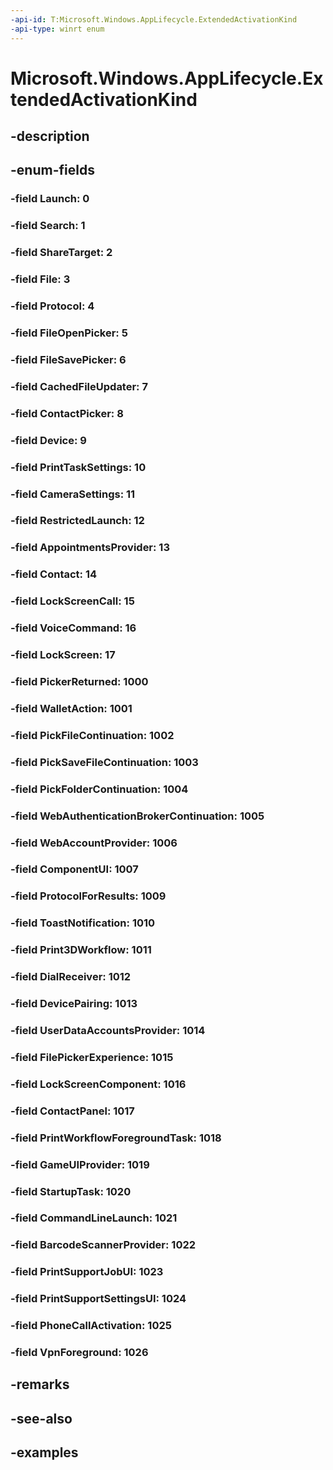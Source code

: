 ```yaml
---
-api-id: T:Microsoft.Windows.AppLifecycle.ExtendedActivationKind
-api-type: winrt enum
---
```


# Microsoft.Windows.AppLifecycle.ExtendedActivationKind

<!--
public enum ExtendedActivationKind
-->


## -description

## -enum-fields

### -field Launch: 0

### -field Search: 1

### -field ShareTarget: 2

### -field File: 3

### -field Protocol: 4

### -field FileOpenPicker: 5

### -field FileSavePicker: 6

### -field CachedFileUpdater: 7

### -field ContactPicker: 8

### -field Device: 9

### -field PrintTaskSettings: 10

### -field CameraSettings: 11

### -field RestrictedLaunch: 12

### -field AppointmentsProvider: 13

### -field Contact: 14

### -field LockScreenCall: 15

### -field VoiceCommand: 16

### -field LockScreen: 17

### -field PickerReturned: 1000

### -field WalletAction: 1001

### -field PickFileContinuation: 1002

### -field PickSaveFileContinuation: 1003

### -field PickFolderContinuation: 1004

### -field WebAuthenticationBrokerContinuation: 1005

### -field WebAccountProvider: 1006

### -field ComponentUI: 1007

### -field ProtocolForResults: 1009

### -field ToastNotification: 1010

### -field Print3DWorkflow: 1011

### -field DialReceiver: 1012

### -field DevicePairing: 1013

### -field UserDataAccountsProvider: 1014

### -field FilePickerExperience: 1015

### -field LockScreenComponent: 1016

### -field ContactPanel: 1017

### -field PrintWorkflowForegroundTask: 1018

### -field GameUIProvider: 1019

### -field StartupTask: 1020

### -field CommandLineLaunch: 1021

### -field BarcodeScannerProvider: 1022

### -field PrintSupportJobUI: 1023

### -field PrintSupportSettingsUI: 1024

### -field PhoneCallActivation: 1025

### -field VpnForeground: 1026

## -remarks

## -see-also

## -examples


